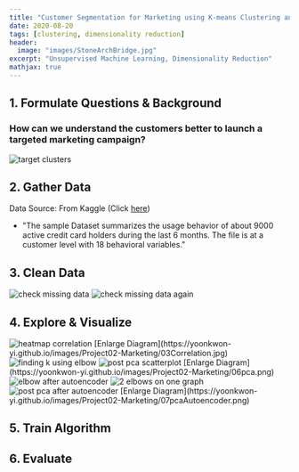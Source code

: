 ```yaml
---
title: "Customer Segmentation for Marketing using K-means Clustering and Autoencoder"
date: 2020-08-20
tags: [clustering, dimensionality reduction]
header:
  image: "images/StoneArchBridge.jpg"
excerpt: "Unsupervised Machine Learning, Dimensionality Reduction"
mathjax: true
---
```


<!-- [Full Code](https://github.com/yoonkwon-yi/Project01-Prediction_of_Employee_Attrition_using_Artificial_Neural_Network/blob/master/Project01-Prediction_of_Employee_Attrition_using_Artificial_Neural_Network.ipynb) -->

## 1. Formulate Questions & Background

### How can we understand the customers better to launch a targeted marketing campaign?


<img src="{{site.url}}{{site.baseurl}}/images/Project02-Marketing/target.png" alt="target clusters">

## 2. Gather Data

Data Source: From Kaggle (Click [here](https://www.kaggle.com/arjunbhasin2013/ccdata))

- "The sample Dataset summarizes the usage behavior of about 9000 active credit card holders during the last 6 months. The file is at a customer level with 18 behavioral variables."

## 3. Clean Data

<img src="{{site.url}}{{site.baseurl}}/images/Project02-Marketing/01Missing.png" style="max-width:100%;" alt="check missing data">


<img src="{{site.url}}{{site.baseurl}}/images/Project02-Marketing/02NotMissing.png" alt="check missing data again">

## 4. Explore & Visualize



<img src="{{site.url}}{{site.baseurl}}/images/Project02-Marketing/03Correlation.jpg" alt="heatmap correlation">
[Enlarge Diagram](https://yoonkwon-yi.github.io/images/Project02-Marketing/03Correlation.jpg)


<img src="{{site.url}}{{site.baseurl}}/images/Project02-Marketing/04Elbow.png" alt="finding k using elbow">







<img src="{{site.url}}{{site.baseurl}}/images/Project02-Marketing/06pca.png" alt="post pca scatterplot">
[Enlarge Diagram](https://yoonkwon-yi.github.io/images/Project02-Marketing/06pca.png)


<img src="{{site.url}}{{site.baseurl}}/images/Project02-Marketing/06.5elbow.png" alt="elbow after autoencoder">

<img src="{{site.url}}{{site.baseurl}}/images/Project02-Marketing/06.7bothelbow.png" alt="2 elbows on one graph">


<img src="{{site.url}}{{site.baseurl}}/images/Project02-Marketing/07pcaAutoencoder.png" alt="post pca after autoencoder">
[Enlarge Diagram](https://yoonkwon-yi.github.io/images/Project02-Marketing/07pcaAutoencoder.png)



## 5. Train Algorithm


## 6. Evaluate






<!--
Here's some basic text.

And here's some *italics*

Here's some **bold** text. -->
<!--
What about a [link](https://github.com/yoonkwon-yi)?
Here's a bulleted list:

* First item
+ Second item
- Third item


Here's a numbered list:
1. First
2. Second
3. Third -->

<!--
Python code block:

```python
import numpy as np

def test_function(x,y):
  z= np.sum(x,y)
  return z
``` -->

<!--
Here's some inline code 'x+y'

Here's an image:
<img src="{{site.url}}{{site.baseurl}}/images/DominicYiPortrait.jpg" alt="linearly separable data">


Here's another image using Kramdown:
![alt]({{site.url}}{{site.baseurl}}/images/DominicYiPortrait.jpg)

Here's some math:
$$z=x+y$$

You can also put it inline $$z=x+y$$ -->
